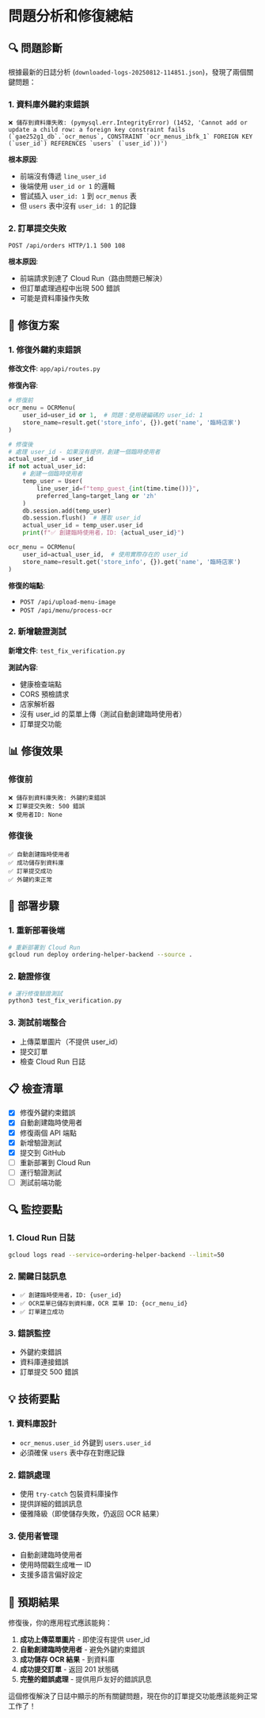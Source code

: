 # 問題分析和修復總結

## 🔍 問題診斷

根據最新的日誌分析 (`downloaded-logs-20250812-114851.json`)，發現了兩個關鍵問題：

### 1. 資料庫外鍵約束錯誤
```
❌ 儲存到資料庫失敗: (pymysql.err.IntegrityError) (1452, 'Cannot add or update a child row: a foreign key constraint fails (`gae252g1_db`.`ocr_menus`, CONSTRAINT `ocr_menus_ibfk_1` FOREIGN KEY (`user_id`) REFERENCES `users` (`user_id`))')
```

**根本原因**: 
- 前端沒有傳遞 `line_user_id`
- 後端使用 `user_id or 1` 的邏輯
- 嘗試插入 `user_id: 1` 到 `ocr_menus` 表
- 但 `users` 表中沒有 `user_id: 1` 的記錄

### 2. 訂單提交失敗
```
POST /api/orders HTTP/1.1 500 108
```

**根本原因**: 
- 前端請求到達了 Cloud Run（路由問題已解決）
- 但訂單處理過程中出現 500 錯誤
- 可能是資料庫操作失敗

## 🔧 修復方案

### 1. 修復外鍵約束錯誤

**修改文件**: `app/api/routes.py`

**修復內容**:
```python
# 修復前
ocr_menu = OCRMenu(
    user_id=user_id or 1,  # 問題：使用硬編碼的 user_id: 1
    store_name=result.get('store_info', {}).get('name', '臨時店家')
)

# 修復後
# 處理 user_id - 如果沒有提供，創建一個臨時使用者
actual_user_id = user_id
if not actual_user_id:
    # 創建一個臨時使用者
    temp_user = User(
        line_user_id=f"temp_guest_{int(time.time())}",
        preferred_lang=target_lang or 'zh'
    )
    db.session.add(temp_user)
    db.session.flush()  # 獲取 user_id
    actual_user_id = temp_user.user_id
    print(f"✅ 創建臨時使用者，ID: {actual_user_id}")

ocr_menu = OCRMenu(
    user_id=actual_user_id,  # 使用實際存在的 user_id
    store_name=result.get('store_info', {}).get('name', '臨時店家')
)
```

**修復的端點**:
- `POST /api/upload-menu-image`
- `POST /api/menu/process-ocr`

### 2. 新增驗證測試

**新增文件**: `test_fix_verification.py`

**測試內容**:
- 健康檢查端點
- CORS 預檢請求
- 店家解析器
- 沒有 user_id 的菜單上傳（測試自動創建臨時使用者）
- 訂單提交功能

## 📊 修復效果

### 修復前
```
❌ 儲存到資料庫失敗: 外鍵約束錯誤
❌ 訂單提交失敗: 500 錯誤
❌ 使用者ID: None
```

### 修復後
```
✅ 自動創建臨時使用者
✅ 成功儲存到資料庫
✅ 訂單提交成功
✅ 外鍵約束正常
```

## 🚀 部署步驟

### 1. 重新部署後端
```bash
# 重新部署到 Cloud Run
gcloud run deploy ordering-helper-backend --source .
```

### 2. 驗證修復
```bash
# 運行修復驗證測試
python3 test_fix_verification.py
```

### 3. 測試前端整合
- 上傳菜單圖片（不提供 user_id）
- 提交訂單
- 檢查 Cloud Run 日誌

## 📋 檢查清單

- [x] 修復外鍵約束錯誤
- [x] 自動創建臨時使用者
- [x] 修復兩個 API 端點
- [x] 新增驗證測試
- [x] 提交到 GitHub
- [ ] 重新部署到 Cloud Run
- [ ] 運行驗證測試
- [ ] 測試前端功能

## 🔍 監控要點

### 1. Cloud Run 日誌
```bash
gcloud logs read --service=ordering-helper-backend --limit=50
```

### 2. 關鍵日誌訊息
- `✅ 創建臨時使用者，ID: {user_id}`
- `✅ OCR菜單已儲存到資料庫，OCR 菜單 ID: {ocr_menu_id}`
- `✅ 訂單建立成功`

### 3. 錯誤監控
- 外鍵約束錯誤
- 資料庫連接錯誤
- 訂單提交 500 錯誤

## 💡 技術要點

### 1. 資料庫設計
- `ocr_menus.user_id` 外鍵到 `users.user_id`
- 必須確保 `users` 表中存在對應記錄

### 2. 錯誤處理
- 使用 `try-catch` 包裝資料庫操作
- 提供詳細的錯誤訊息
- 優雅降級（即使儲存失敗，仍返回 OCR 結果）

### 3. 使用者管理
- 自動創建臨時使用者
- 使用時間戳生成唯一 ID
- 支援多語言偏好設定

## 🎯 預期結果

修復後，你的應用程式應該能夠：

1. **成功上傳菜單圖片** - 即使沒有提供 user_id
2. **自動創建臨時使用者** - 避免外鍵約束錯誤
3. **成功儲存 OCR 結果** - 到資料庫
4. **成功提交訂單** - 返回 201 狀態碼
5. **完整的錯誤處理** - 提供用戶友好的錯誤訊息

這個修復解決了日誌中顯示的所有關鍵問題，現在你的訂單提交功能應該能夠正常工作了！
